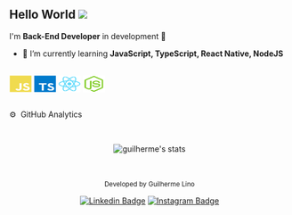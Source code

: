 <h2 align="left">Hello World <img src="https://raw.githubusercontent.com/kaueMarques/kaueMarques/master/hi.gif" width="30px"></h2>

I'm **Back-End Developer** in development :iphone:


- 🌱  I’m currently learning **JavaScript, TypeScript, React Native, NodeJS**

<div style="display: inline_block"><br>
  <img align="center" alt="JavaScript" height="30" width="40" src="https://raw.githubusercontent.com/devicons/devicon/master/icons/javascript/javascript-plain.svg">
  <img align="center" alt="TypeScript" height="30" width="40" src="https://raw.githubusercontent.com/devicons/devicon/master/icons/typescript/typescript-plain.svg">
  <img align="center" alt="React Native" height="30" width="40" src="https://raw.githubusercontent.com/devicons/devicon/master/icons/react/react-original.svg">
  <img align="center" alt="Node" height="30" width="40" src="https://raw.githubusercontent.com/devicons/devicon/master/icons/nodejs/nodejs-original.svg">
</div>

<br/>

⚙️ &nbsp;GitHub Analytics

<br>

<p align="center">
<img width="530em" src="https://github-readme-stats.vercel.app/api?username=guilhermelinosx&show_icons=true&theme=nightowl" alt="guilherme's stats"/>
</p>

<br/>
<p align="center"><small>Developed by Guilherme Lino</small></p>
<div align="center">

  [![Linkedin Badge](https://img.shields.io/badge/-Guilherme%20Lino-6633cc?style=flat-square&logo=Linkedin&logoColor=white)](https://www.linkedin.com/in/guilhermelinosx/) [![Instagram Badge](https://img.shields.io/badge/-guilhermelinosx-6633cc?style=flat-square&labelColor=6633cc&logo=instagram&logoColor=white)](https://www.instagram.com/guilhermelinosx/) 
  
</div>

  


